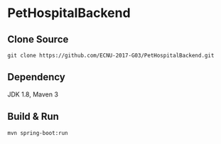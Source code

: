 # PetHospitalBackend

## Clone Source

`git clone https://github.com/ECNU-2017-G03/PetHospitalBackend.git`

## Dependency

JDK 1.8, Maven 3

## Build & Run

`mvn spring-boot:run`